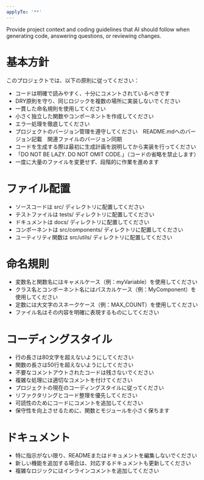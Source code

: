 ```yaml
---
applyTo: '**'
---
```

Provide project context and coding guidelines that AI should follow when generating code, answering questions, or reviewing changes.

# 基本方針
このプロジェクトでは、以下の原則に従ってください：
- コードは明確で読みやすく、十分にコメントされているべきです
- DRY原則を守り、同じロジックを複数の場所に実装しないでください
- 一貫した命名規則を使用してください
- 小さく独立した関数やコンポーネントを作成してください
- エラー処理を徹底してください
- プロジェクトのバージョン管理を遵守してください　README.mdへのバージョン記載　関連ファイルのバージョン同期
- コードを生成する際は最初に生成計画を説明してから実装を行ってください
- 「DO NOT BE LAZY. DO NOT OMIT CODE.」（コードの省略を禁止します）
- 一度に大量のファイルを変更せず、段階的に作業を進めます


# ファイル配置
- ソースコードは src/ ディレクトリに配置してください
- テストファイルは tests/ ディレクトリに配置してください
- ドキュメントは docs/ ディレクトリに配置してください
- コンポーネントは src/components/ ディレクトリに配置してください
- ユーティリティ関数は src/utils/ ディレクトリに配置してください

# 命名規則
- 変数名と関数名にはキャメルケース（例：myVariable）を使用してください
- クラス名とコンポーネント名にはパスカルケース（例：MyComponent）を使用してください
- 定数には大文字のスネークケース（例：MAX_COUNT）を使用してください
- ファイル名はその内容を明確に表現するものにしてください

# コーディングスタイル
- 行の長さは80文字を超えないようにしてください
- 関数の長さは50行を超えないようにしてください
- 不要なコメントアウトされたコードは残さないでください
- 複雑な処理には適切なコメントを付けてください
- プロジェクトの現在のコーディングスタイルに従ってください
- リファクタリングとコード整理を優先してください
- 可読性のためにコードにコメントを追加してください
- 保守性を向上させるために、関数とモジュールを小さく保ちます

# ドキュメント
- 特に指示がない限り、READMEまたはドキュメントを編集しないでください
- 新しい機能を追加する場合は、対応するドキュメントも更新してください
- 複雑なロジックにはインラインコメントを追加してください